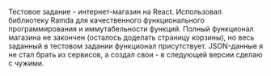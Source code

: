 Тестовое задание - интернет-магазин на React. Использовал библиотеку Ramda для качественного функционального программирования и иммутабельности функций. Полный функционал магазина не закончен (осталось доделать страницу корзины), но весь заданный в тестовом задании функционал присутствует. JSON-данные я не стал брать из сервисов, а создал свои - в следующей версии сделаю с чужими.  
